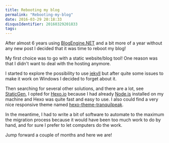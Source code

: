 ```yaml
---
title: Rebooting my blog
permalink: "Rebooting-my-blog"
date: 2016-03-29 20:18:33
disqusIdentifier: 20160329201833
tags:
---
```

After almost 6 years using [BlogEngine.NET](http://dotnetblogengine.net/) and a bit more of a year without any new post I decided that it was time to reboot my blog!
<!-- more -->
My first choice was to go with a static website/blog tool! One reason was that I didn't want to deal with the hosting anymore.

I started to explore the possibility to use [jekyll](https://jekyllrb.com/) but after quite some issues to make it work on Windows I decided to forget about it.

Then searching for several other solutions, and there are a lot, see [StaticGen](https://www.staticgen.com/), I opted for [Hexo.io](https://hexo.io/) because I had already [Node.js](https://nodejs.org/en/) installed on my machine and Hexo was quite fast and easy to use. I also could find a very nice responsive theme named [hexo-theme-tranquilpeak](https://github.com/LouisBarranqueiro/hexo-theme-tranquilpeak).

In the meantime, I had to write a bit of software to automate to the maximum the migration process because it would have been too much work to do by hand, and for sure I prefer to let computers do the work.

Jump forward a couple of months and here we are!